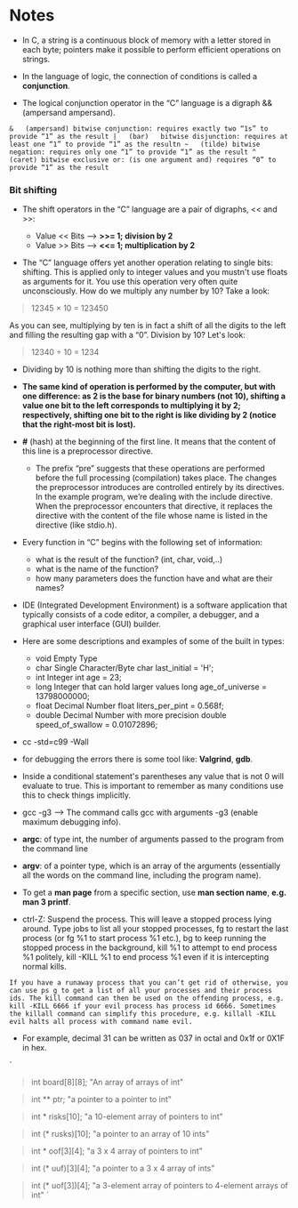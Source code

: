 # Notes

* In C, a string is a continuous block of memory with a letter stored in each byte; pointers make it possible to perform efficient operations on strings.

*  In the language of logic, the connection of conditions is called a **conjunction**.

* The logical conjunction operator in the “C” language is a digraph && (ampersand ampersand).

`
    &   (ampersand)	bitwise conjunction: requires exactly two “1s” to provide “1” as the result
    |   (bar)	bitwise disjunction: requires at least one “1” to provide “1” as the resultn
    ~   (tilde)	bitwise negation: requires only one “1” to provide “1” as the result
    ^   (caret)	bitwise exclusive or: (is one argument and) requires “0” to provide “1” as the result
`

### Bit shifting

* The shift operators in the “C” language are a pair of digraphs, << and >>:
    - Value << Bits --> **>>= 1; division by 2**
    - Value >> Bits --> **<<= 1;  multiplication by 2**


* The “C” language offers yet another operation relating to single bits: shifting. This is applied only to integer values and you mustn't use floats as arguments for it. You use this operation very often quite unconsciously. How do we multiply any number by 10? Take a look:

> 12345 × 10 = 123450

As you can see, multiplying by ten is in fact a shift of all the digits to the left and filling the resulting gap with a “0”. Division by 10? Let's look:

> 12340 ÷ 10 = 1234

* Dividing by 10 is nothing more than shifting the digits to the right.

* **The same kind of operation is performed by the computer, but with one difference: as 2 is the base for binary numbers (not 10), shifting a value one bit to the left corresponds to multiplying it by 2; respectively, shifting one bit to the right is like dividing by 2 (notice that the right-most bit is lost).**


* **#** (hash) at the beginning of the first line. It means that the content of this line is a preprocessor directive.
    * The prefix “pre” suggests that these operations are performed before the full processing (compilation) takes place. The changes the preprocessor introduces are controlled entirely by its directives. In the example program, we’re dealing with the include directive. When the preprocessor encounters that directive, it replaces the directive with the content of the file whose name is listed in the directive (like stdio.h).

* Every function in “C” begins with the following set of information:
    - what is the result of the function? (int, char, void,..)
    - what is the name of the function?
    - how many parameters does the function have and what are their names?

* IDE (Integrated Development Environment) is a software application that typically consists of a code editor, a compiler, a debugger, and a graphical user interface (GUI) builder.

* Here are some descriptions and examples of some of the built in types:

	- void	Empty Type	
	-	char	Single Character/Byte	char last_initial = 'H';
	-	int	Integer	int age = 23;
	-	long	Integer that can hold larger values	long age_of_universe = 13798000000;
	-	float	Decimal Number	float liters_per_pint = 0.568f;
	-	double	Decimal Number with more precision	double speed_of_swallow = 0.01072896;

* cc -std=c99 -Wall

* for debugging the errors there is some tool like: **Valgrind**, **gdb**.

* Inside a conditional statement's parentheses any value that is not 0 will evaluate to true. This is important to remember as many conditions use this to check things implicitly.

* gcc -g3 --> The command calls gcc with arguments -g3 (enable maximum debugging info).

* **argc**: of type int, the number of arguments passed to the program from the command line

* **argv**: of a pointer type, which is an array of the arguments (essentially all the words on the command line, including the program name).

* To get a **man page** from a specific section, use **man section name**, **e.g. man 3 printf**.

* ctrl-Z:
	Suspend the process. This will leave a stopped process lying around. Type jobs to list all your stopped processes, fg to restart the last process (or fg %1 to start process %1 etc.), bg to keep running the stopped process in the background, kill %1 to attempt to end process %1 politely, kill -KILL %1 to end process %1 even if it is intercepting normal kills.

`
If you have a runaway process that you can’t get rid of otherwise, you can use ps g to get a list of all your processes and their process ids. The kill command can then be used on the offending process, e.g. kill -KILL 6666 if your evil process has process id 6666. Sometimes the killall command can simplify this procedure, e.g. killall -KILL evil halts all process with command name evil.
`

* For example, decimal 31 can be written as 037 in octal and 0x1f or 0X1F in hex.

`
> int board[8][8];  "An array of arrays of int"

> int ** ptr;  "a pointer to a pointer to int"

> int * risks[10]; "a 10-element array of pointers to int"

> int (* rusks)[10]; "a pointer to an array of 10 ints"

> int * oof[3][4]; "a 3 x 4 array of pointers to int"

> int (* uuf)[3][4]; "a pointer to a 3 x 4 array of ints"

> int (* uof[3])[4]; "a 3-element array of pointers to 4-element arrays of int"
`


